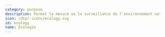 ```yaml
---
category: purpose
description: Permet la mesure ou la surveillance de l'environnement naturel. 
icon: /dtpr-icons/ecology.svg
id: ecology
name: Écologie
---
```

